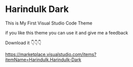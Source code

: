 # Harindulk Dark 
This is My First Visual Studio Code Theme

if you like this theme you can use it and give me a feedback

Download it 👇👇👇

https://marketplace.visualstudio.com/items?itemName=Harindulk.Harindulk-Dark

